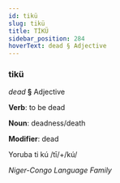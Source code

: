 ```yaml
---
id: tikü
slug: tikü
title: TİKÜ
sidebar_position: 284
hoverText: dead § Adjective
---
```


### tikü

*dead* **§** Adjective

**Verb**: to be dead

**Noun**: deadness/death

**Modifier**: dead

Yoruba ti kú /tī/+/kú/

*Niger-Congo Language Family*